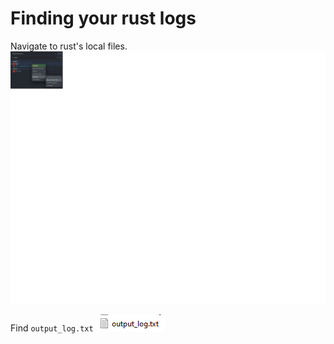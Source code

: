 # Finding your rust logs

Navigate to rust's local files.
![RustLocalFiles](/RustLogs/RustLocalFiles.png)

Find `output_log.txt`
![RustLocalFiles](/RustLogs/output_log.txt.png)
